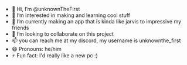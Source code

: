 - 👋 Hi, I’m @unknownTheFirst
- 👀 I’m interested in making and learning cool stuff 
- 🌱 I’m currently making an app that is kinda like jarvis to impressive my friends
- 💞️ I’m looking to collaborate on this project
- 📫 you can reach me at my discord, my username is unknownthe_first
- 😄 Pronouns: he/him
- ⚡ Fun fact: I'd really like a new pc :)

<!---
unknownTheFirst/unknownTheFirst is a ✨ special ✨ repository because its `README.md` (this file) appears on your GitHub profile.
You can click the Preview link to take a look at your changes.
--->
